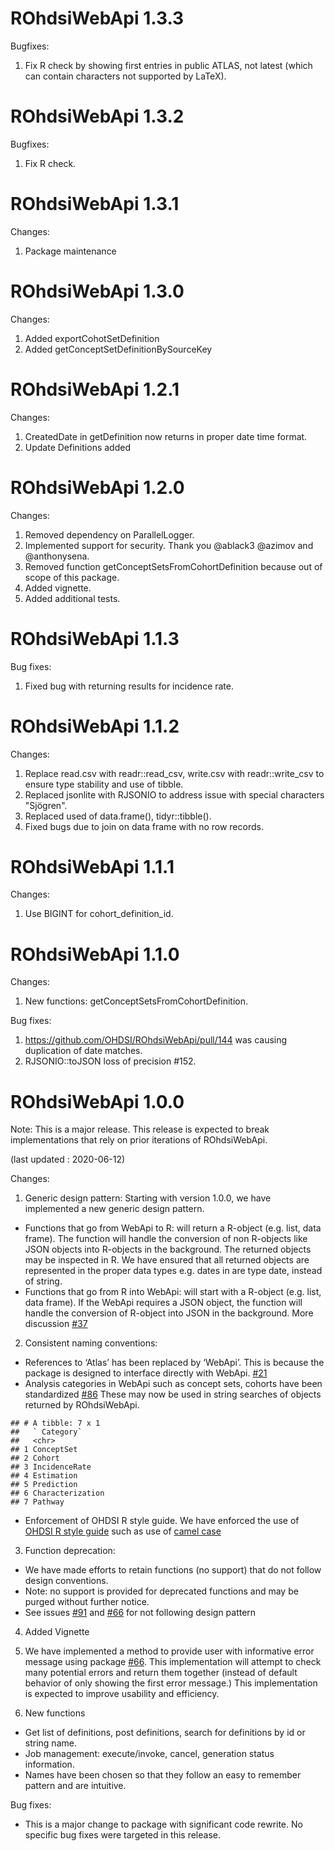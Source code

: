 ROhdsiWebApi 1.3.3
==================

Bugfixes:

1. Fix R check by showing first entries in public ATLAS, not latest (which can contain characters not supported by LaTeX).


ROhdsiWebApi 1.3.2
==================

Bugfixes:

1. Fix R check.

ROhdsiWebApi 1.3.1
==================

Changes:

1. Package maintenance

ROhdsiWebApi 1.3.0
==================

Changes:

1. Added exportCohotSetDefinition
2. Added getConceptSetDefinitionBySourceKey

ROhdsiWebApi 1.2.1
==================

Changes:

1. CreatedDate in getDefinition now returns in proper date time format.
2. Update Definitions added


ROhdsiWebApi 1.2.0
==================

Changes:

1. Removed dependency on ParallelLogger.
2. Implemented support for security. Thank you @ablack3 @azimov and @anthonysena.
3. Removed function getConceptSetsFromCohortDefinition because out of scope of this package.
4. Added vignette.
5. Added additional tests.


ROhdsiWebApi 1.1.3
==================

Bug fixes:

1. Fixed bug with returning results for incidence rate.


ROhdsiWebApi 1.1.2
==================

Changes:

1. Replace read.csv with readr::read_csv, write.csv with readr::write_csv to ensure type stability and use of tibble.
2. Replaced jsonlite with RJSONIO to address issue with special characters "Sjögren".
3. Replaced used of data.frame(), tidyr::tibble().
4. Fixed bugs due to join on data frame with no row records.


ROhdsiWebApi 1.1.1
==================

Changes:

1.  Use BIGINT for cohort_definition_id.


ROhdsiWebApi 1.1.0
==================

Changes:

1.  New functions: getConceptSetsFromCohortDefinition.

Bug fixes:

1. https://github.com/OHDSI/ROhdsiWebApi/pull/144 was causing duplication of date matches.
2. RJSONIO::toJSON loss of precision #152.


ROhdsiWebApi 1.0.0
==================

Note: This is a major release. This release is expected to break implementations that rely on prior iterations of ROhdsiWebApi.

(last updated : 2020-06-12)

Changes:

1.  Generic design pattern: Starting with version 1.0.0, we have
    implemented a new generic design pattern.  

<!-- end list -->

  - Functions that go from WebApi to R: will return a R-object
    (e.g. list, data frame). The function will handle the conversion of
    non R-objects like JSON objects into R-objects in the background.
    The returned objects may be inspected in R. We have ensured that all
    returned objects are represented in the proper data types e.g. dates
    in are type date, instead of string.
  - Functions that go from R into WebApi: will start with a R-object
    (e.g. list, data frame). If the WebApi requires a JSON object, the
    function will handle the conversion of R-object into JSON in the
    background. More discussion
    [\#37](https://github.com/OHDSI/ROhdsiWebApi/issues/37)

<!-- end list -->

2.  Consistent naming conventions:

<!-- end list -->

  - References to ‘Atlas’ has been replaced by ‘WebApi’. This is because
    the package is designed to interface directly with WebApi.
    [\#21](https://github.com/OHDSI/ROhdsiWebApi/issues/21)
  - Analysis categories in WebApi such as concept sets, cohorts have
    been standardized
    [\#86](https://github.com/OHDSI/ROhdsiWebApi/issues/86) These may
    now be used in string searches of objects returned by ROhdsiWebApi.

<!-- end list -->

    ## # A tibble: 7 x 1
    ##   ` Category`     
    ##   <chr>           
    ## 1 ConceptSet      
    ## 2 Cohort          
    ## 3 IncidenceRate   
    ## 4 Estimation      
    ## 5 Prediction      
    ## 6 Characterization
    ## 7 Pathway

  - Enforcement of OHDSI R style guide. We have enforced the use of
    [OHDSI R style
    guide](https://ohdsi.github.io/MethodsLibrary/codeStyle.html#ohdsi_code_style_for_r)
    such as use of [camel
    case](https://github.com/OHDSI/ROhdsiWebApi/issues/22)

<!-- end list -->

3.  Function deprecation:

<!-- end list -->

  - We have made efforts to retain functions (no support) that do not
    follow design conventions.
  - Note: no support is provided for deprecated functions and may be
    purged without further notice.
  - See issues [\#91](https://github.com/OHDSI/ROhdsiWebApi/issues/91)
    and [\#66](https://github.com/OHDSI/ROhdsiWebApi/issues/66) for not
    following design pattern

<!-- end list -->

4.  Added Vignette

5.  We have implemented a method to provide user with informative error
    message using package
    [\#66](https://github.com/OHDSI/ROhdsiWebApi/issues/56). This
    implementation will attempt to check many potential errors and
    return them together (instead of default behavior of only showing
    the first error message.) This implementation is expected to improve
    usability and efficiency.

6.  New functions

<!-- end list -->

  - Get list of definitions, post definitions, search for definitions by
    id or string name.
  - Job management: execute/invoke, cancel, generation status
    information.
  - Names have been chosen so that they follow an easy to remember
    pattern and are intuitive.

Bug fixes:

  - This is a major change to package with significant code rewrite. No specific bug fixes were targeted in this release.

